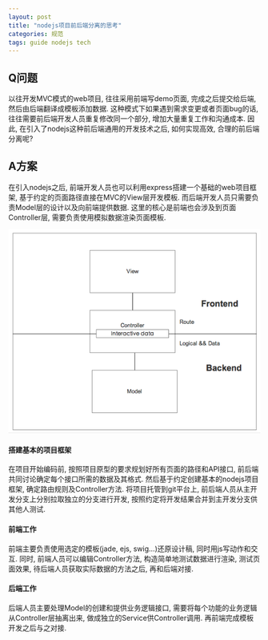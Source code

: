 ```yaml
---
layout: post
title: "nodejs项目前后端分离的思考" 
categories: 规范
tags: guide nodejs tech 
---
```


## Q问题
以往开发MVC模式的web项目, 往往采用前端写demo页面, 完成之后提交给后端, 然后由后端翻译成模板添加数据. 这种模式下如果遇到需求变更或者页面bug的话, 往往需要前后端开发人员重复修改同一个部分, 增加大量重复工作和沟通成本. 因此, 在引入了nodejs这种前后端通用的开发技术之后, 如何实现高效, 合理的前后端分离呢?

## A方案
在引入nodejs之后, 前端开发人员也可以利用express搭建一个基础的web项目框架, 基于约定的页面路径直接在MVC的View层开发模板. 而后端开发人员只需要负责Model层的设计以及向前端提供数据. 这里的核心是前端也会涉及到页面Controller层, 需要负责使用模拟数据渲染页面模板.

![separate demo](/assets/img/front_back_separate.png)

####  搭建基本的项目框架

在项目开始编码前, 按照项目原型的要求规划好所有页面的路径和API接口, 前后端共同讨论确定每个接口所需的数据及其格式.
然后基于约定创建基本的nodejs项目框架, 确定路由规则及Controller方法. 将项目托管到git平台上, 前后端人员从主开发分支上分别拉取独立的分支进行开发, 按照约定将开发结果合并到主开发分支供其他人测试.

#### 前端工作

前端主要负责使用选定的模板(jade, ejs, swig…)还原设计稿, 同时用js写动作和交互. 同时, 前端人员可以编辑Controller方法, 构造简单地测试数据进行渲染, 测试页面效果, 待后端人员获取实际数据的方法之后, 再和后端对接.

#### 后端工作

后端人员主要处理Model的创建和提供业务逻辑接口, 需要将每个功能的业务逻辑从Controller层抽离出来, 做成独立的Service供Controller调用. 再前端完成模板开发之后与之对接.
